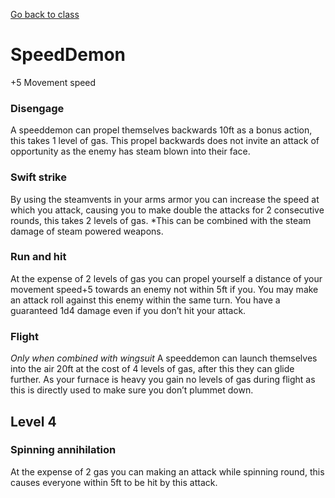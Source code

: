 [Go back to class](steamWarrior.md)
# SpeedDemon
+5 Movement speed

### Disengage
A speeddemon can propel themselves backwards 10ft as a bonus action, this takes 1 level of gas. This propel backwards does not invite an attack of opportunity as the enemy has steam blown into their face.

### Swift strike
By using the steamvents in your arms armor you can increase the speed at which you attack, causing you to make double the attacks for 2 consecutive rounds, this takes 2 levels of gas. *This can be combined with the steam damage of steam powered weapons.

### Run and hit
At the expense of 2 levels of gas you can propel yourself a distance of your movement speed+5 towards an enemy not within 5ft if you. You may make an attack roll against this enemy within the same turn. You have a guaranteed 1d4 damage even if you don’t hit your attack.

### Flight
*Only when combined with wingsuit* A speeddemon can launch themselves into the air 20ft at the cost of 4 levels of gas, after this they can glide further. As your furnace is heavy you gain no levels of gas during flight as this is directly used to make sure you don’t plummet down.

## Level 4
### Spinning annihilation
At the expense of 2 gas you can making an attack while spinning round, this causes everyone within 5ft to be hit by this attack.